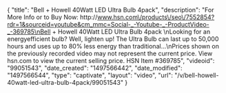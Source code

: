{
    "title": "Bell + Howell 40Watt LED Ultra Bulb 4pack",
    "description": "For More Info or to Buy Now: http:\/\/www.hsn.com\/products\/seo\/7552854?rdr=1&sourceid=youtube&cm_mmc=Social-_-Youtube-_-ProductVideo-_-369785\nBell + Howell 40Watt LED Ultra Bulb 4pack \nLooking for an energyefficient bulb? Well, lighten up! The Ultra Bulb can last up to 50,000 hours and uses up to 80% less energy than traditional...\nPrices shown on the previously recorded video may not represent the current price.  View hsn.com to view the current selling price. HSN Item #369785",
    "videoid": "99051543",
    "date_created": "1497566442",
    "date_modified": "1497566544",
    "type": "captivate",
    "layout": "video",
    "url": "\/v\/bell-howell-40watt-led-ultra-bulb-4pack\/99051543"
}